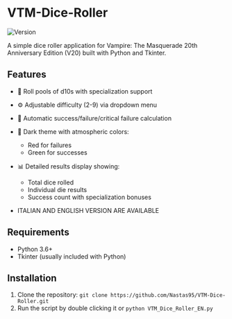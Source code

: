 # VTM-Dice-Roller
![Version](https://img.shields.io/badge/Version-1.0-green)

A simple dice roller application for Vampire: The Masquerade 20th Anniversary Edition (V20) built with Python and Tkinter.

## Features
- 🎲 Roll pools of d10s with specialization support
- ⚙️ Adjustable difficulty (2-9) via dropdown menu
- 🎯 Automatic success/failure/critical failure calculation
- 🌙 Dark theme with atmospheric colors:
  - Red for failures
  - Green for successes
- 📊 Detailed results display showing:
  - Total dice rolled
  - Individual die results
  - Success count with specialization bonuses
 
- ITALIAN AND ENGLISH VERSION ARE AVAILABLE

## Requirements
- Python 3.6+
- Tkinter (usually included with Python)

## Installation
1. Clone the repository:
`git clone https://github.com/Nastas95/VTM-Dice-Roller.git`
2. Run the script by double clicking it or
  `python VTM_Dice_Roller_EN.py`
